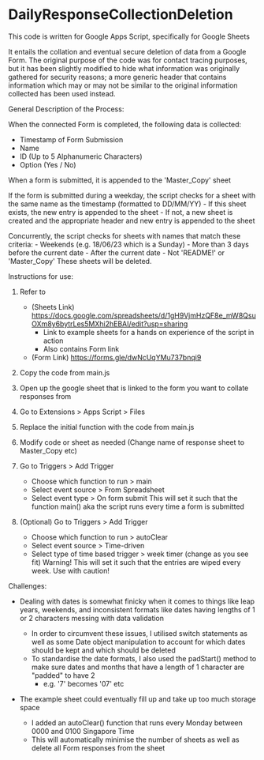# DailyResponseCollectionDeletion

This code is written for Google Apps Script, specifically for Google Sheets

It entails the collation and eventual secure deletion of data from a Google Form.
The original purpose of the code was for contact tracing purposes, but it has been
slightly modified to hide what information was originally gathered for security
reasons; a more generic header that contains information which may or may not be
similar to the original information collected has been used instead.

General Description of the Process:

When the connected Form is completed, the following data is collected:
- Timestamp of Form Submission
- Name
- ID (Up to 5 Alphanumeric Characters)
- Option (Yes / No)

When a form is submitted, it is appended to the 'Master_Copy' sheet

If the form is submitted during a weekday, the script checks for a sheet with the same
name as the timestamp (formatted to DD/MM/YY)
    - If this sheet exists, the new entry is appended to the sheet
    - If not, a new sheet is created and the appropriate header and new entry is appended
    to the sheet

Concurrently, the script checks for sheets with names that match these criteria:
    - Weekends (e.g. 18/06/23 which is a Sunday)
    - More than 3 days before the current date
    - After the current date
    - Not 'README!' or 'Master_Copy'
These sheets will be deleted.

Instructions for use:
1. Refer to
    - (Sheets Link) https://docs.google.com/spreadsheets/d/1gH9VjmHzQF8e_mW8QsuOXm8y6bytrLes5MXhi2hEBAI/edit?usp=sharing
        - Link to example sheets for a hands on experience of the script in action
        - Also contains Form link
    - (Form Link) https://forms.gle/dwNcUqYMu737bnqi9

2. Copy the code from main.js
3. Open up the google sheet that is linked to the form you want to collate responses from
4. Go to Extensions > Apps Script > Files
5. Replace the initial function with the code from main.js
6. Modify code or sheet as needed (Change name of response sheet to Master_Copy etc)
7. Go to Triggers > Add Trigger
    - Choose which function to run > main
    - Select event source > From Spreadsheet
    - Select event type > On form submit
    This will set it such that the function main() aka the script runs every time a form is submitted
8. (Optional) Go to Triggers > Add Trigger
    - Choose which function to run > autoClear
    - Select event source > Time-driven
    - Select type of time based trigger > week timer (change as you see fit)
    Warning! This will set it such that the entries are wiped every week. Use with caution!





Challenges:
- Dealing with dates is somewhat finicky when it comes to things like leap years, weekends,
and inconsistent formats like dates having lengths of 1 or 2 characters messing with data
validation
    - In order to circumvent these issues, I utilised switch statements as well as some Date
    object manipulation to account for which dates should be kept and which should be deleted
    - To standardise the date formats, I also used the padStart() method to make sure dates
    and months that have a length of 1 character are "padded" to have 2
        - e.g. '7' becomes '07' etc

- The example sheet could eventually fill up and take up too much storage space
    - I added an autoClear() function that runs every Monday between 0000 and 0100 Singapore Time
    - This will automatically minimise the number of sheets as well as delete all Form responses
    from the sheet